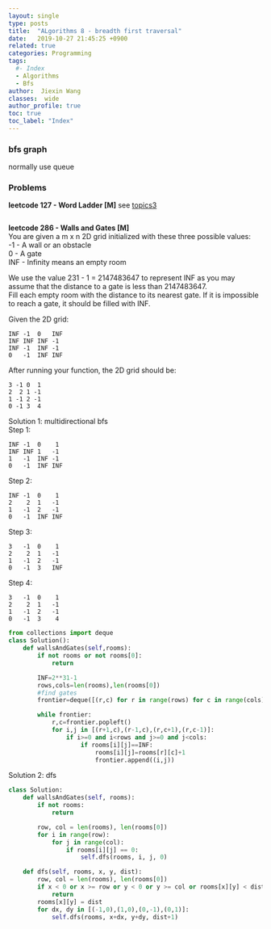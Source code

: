 ```yaml
---
layout: single
type: posts
title:  "ALgorithms 8 - breadth first traversal"
date:   2019-10-27 21:45:25 +0900
related: true
categories: Programming
tags:
  #- Index
  - Algorithms
  - Bfs
author:  Jiexin Wang
classes:  wide
author_profile: true
toc: true
toc_label: "Index"
---
```


### bfs graph

normally use queue

### Problems

**leetcode 127 - Word Ladder [M]** see [topics3](/programming/2019/10/25/topics-series.html#word-ladder)


```python

```

**leetcode 286 - Walls and Gates [M]**  
You are given a m x n 2D grid initialized with these three possible values:    
-1 - A wall or an obstacle  
0 - A gate  
INF - Infinity means an empty room  

We use the value 231 - 1 = 2147483647 to represent INF as you may assume that the distance to a gate is less than 2147483647.  
Fill each empty room with the distance to its nearest gate. If it is impossible to reach a gate, it should be filled with INF.  

Given the 2D grid:  

    INF -1  0   INF  
    INF INF INF -1  
    INF -1  INF -1  
    0   -1  INF INF  

After running your function, the 2D grid should be:    

    3 -1 0  1
    2  2 1 -1
    1 -1 2 -1
    0 -1 3  4

Solution 1:  multidirectional bfs  
Step 1:  

    INF -1  0    1  
    INF INF 1   -1  
    1   -1  INF -1  
    0   -1  INF INF  

Step 2:

    INF -1  0    1  
    2    2  1   -1  
    1   -1  2   -1  
    0   -1  INF INF  

Step 3:

    3   -1  0    1  
    2    2  1   -1  
    1   -1  2   -1  
    0   -1  3   INF

Step 4:   

    3   -1  0    1  
    2    2  1   -1  
    1   -1  2   -1  
    0   -1  3    4


```python
from collections import deque
class Solution():
    def wallsAndGates(self,rooms):
        if not rooms or not rooms[0]:
            return  

        INF=2**31-1
        rows,cols=len(rooms),len(rooms[0])
        #find gates
        frontier=deque([(r,c) for r in range(rows) for c in range(cols) if rooms[r][c]==0])

        while frontier:
            r,c=frontier.popleft()
            for i,j in [(r+1,c),(r-1,c),(r,c+1),(r,c-1)]:
                if i>=0 and i<rows and j>=0 and j<cols:
                    if rooms[i][j]==INF:
                        rooms[i][j]=rooms[r][c]+1
                        frontier.append((i,j))

```

Solution 2: dfs

```python
class Solution:
    def wallsAndGates(self, rooms):
        if not rooms:
            return

        row, col = len(rooms), len(rooms[0])
        for i in range(row):
            for j in range(col):
                if rooms[i][j] == 0:
                    self.dfs(rooms, i, j, 0)

    def dfs(self, rooms, x, y, dist):
        row, col = len(rooms), len(rooms[0])
        if x < 0 or x >= row or y < 0 or y >= col or rooms[x][y] < dist:
            return
        rooms[x][y] = dist
        for dx, dy in [(-1,0),(1,0),(0,-1),(0,1)]:
            self.dfs(rooms, x+dx, y+dy, dist+1)
```
